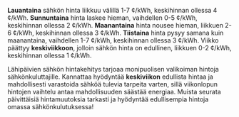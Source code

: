 **Lauantaina** sähkön hinta liikkuu välillä 1-7 ¢/kWh, keskihinnan ollessa 4 ¢/kWh. **Sunnuntaina** hinta laskee hieman, vaihdellen 0-5 ¢/kWh, keskihinnan ollessa 2 ¢/kWh. **Maanantaina** hinta nousee hieman, liikkuen 2-6 ¢/kWh, keskihinnan ollessa 3 ¢/kWh. **Tiistaina** hinta pysyy samana kuin maanantaina, vaihdellen 1-7 ¢/kWh, keskihinnan ollessa 3 ¢/kWh. Viikko päättyy **keskiviikkoon**, jolloin sähkön hinta on edullinen, liikkuen 0-2 ¢/kWh, keskihinnan ollessa 1 ¢/kWh. 

Lähipäivien sähkön hintakehitys tarjoaa monipuolisen valikoiman hintoja sähkönkuluttajille. Kannattaa hyödyntää **keskiviikon** edullista hintaa ja mahdollisesti varastoida sähköä tulevia tarpeita varten, sillä viikonlopun hintojen vaihtelu antaa mahdollisuuden säästää energiaa. Muista seurata päivittäisiä hintamuutoksia tarkasti ja hyödyntää edullisempia hintoja omassa sähkönkulutuksessa!
